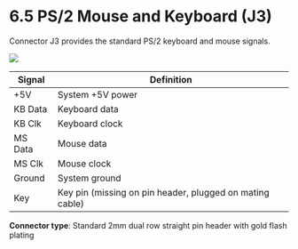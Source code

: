 # 6.5 PS/2 Mouse and Keyboard (J3)

Connector J3 provides the standard PS/2 keyboard and mouse signals.

![](broken-reference)

| Signal  | Definition                                               |
| ------- | -------------------------------------------------------- |
| +5V     | System +5V power                                         |
| KB Data | Keyboard data                                            |
| KB Clk  | Keyboard clock                                           |
| MS Data | Mouse data                                               |
| MS Clk  | Mouse clock                                              |
| Ground  | System ground                                            |
| Key     | Key pin (missing on pin header, plugged on mating cable) |

**Connector type**: Standard 2mm dual row straight pin header with gold flash plating
